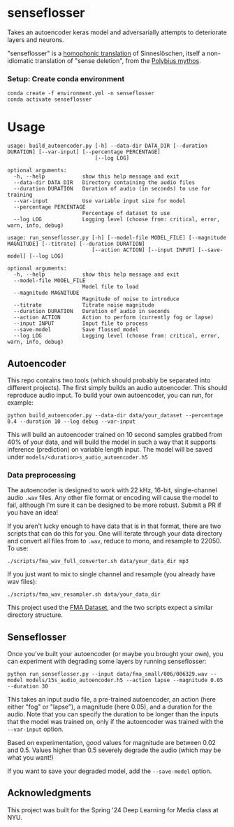 # senseflosser

Takes an autoencoder keras model and adversarially attempts to deteriorate layers and neurons.

"senseflosser" is a [homophonic translation](https://en.wikipedia.org/wiki/Homophonic_translation) of Sinneslöschen, itself a non-idiomatic translation of "sense deletion", from the [Polybius mythos](https://en.wikipedia.org/wiki/Polybius_(urban_legend)).

### Setup: Create conda environment

```
conda create -f environment.yml -n senseflosser 
conda activate senseflosser
```

# Usage

```
usage: build_autoencoder.py [-h] --data-dir DATA_DIR [--duration DURATION] [--var-input] [--percentage PERCENTAGE]
                            [--log LOG]

optional arguments:
  -h, --help            show this help message and exit
  --data-dir DATA_DIR   Directory containing the audio files
  --duration DURATION   Duration of audio (in seconds) to use for training
  --var-input           Use variable input size for model
  --percentage PERCENTAGE
                        Percentage of dataset to use
  --log LOG             Logging level (choose from: critical, error, warn, info, debug)
```

```
usage: run_senseflosser.py [-h] [--model-file MODEL_FILE] [--magnitude MAGNITUDE] [--titrate] [--duration DURATION]
                           [--action ACTION] [--input INPUT] [--save-model] [--log LOG]

optional arguments:
  -h, --help            show this help message and exit
  --model-file MODEL_FILE
                        Model file to load
  --magnitude MAGNITUDE
                        Magnitude of noise to introduce
  --titrate             Titrate noise magnitude
  --duration DURATION   Duration of audio in seconds
  --action ACTION       Action to perform (currently fog or lapse)
  --input INPUT         Input file to process
  --save-model          Save flossed model
  --log LOG             Logging level (choose from: critical, error, warn, info, debug)
```

## Autoencoder

This repo contains two tools (which should probably be separated into different projects). The first simply builds an audio autoencoder. This should reproduce audio input. To build your own autoencoder, you can run, for example:

```
python build_autoencoder.py --data-dir data/your_dataset --percentage 0.4 --duration 10 --log debug --var-input
```

This will build an autoencoder trained on 10 second samples grabbed from 40% of your data, and will build the model in such a way that it supports inference (prediction) on variable length input. 
The model will be saved under `models/<duration>s_audio_autoencoder.h5`

### Data preprocessing

The autoencoder is designed to work with 22 kHz, 16-bit, single-channel audio `.wav` files. Any other file format or encoding will cause the model to fail, although I'm sure it can be designed to be more robust. Submit a PR if you have an idea!

If you aren't lucky enough to have data that is in that format, there are two scripts that can do this for you. One will iterate through your data directory and convert all files from <extension> to `.wav`, reduce to mono, and resample to 22050. To use:

```
./scripts/fma_wav_full_converter.sh data/your_data_dir mp3
```

If you just want to mix to single channel and resample (you already have wav files):

```
./scripts/fma_wav_resampler.sh data/your_data_dir
```

This project used the [FMA Dataset](https://github.com/mdeff/fma), and the two scripts expect a similar directory structure.

## Senseflosser

Once you've built your autoencoder (or maybe you brought your own), you can experiment with degrading some layers by running senseflosser:

```
python run_senseflosser.py --input data/fma_small/006/006329.wav --model models/15s_audio_autoencoder.h5 --action lapse --magnitude 0.05 --duration 30
```

This takes an input audio file, a pre-trained autoencoder, an action (here either "fog" or "lapse"), a magnitude (here 0.05), and a duration for the audio. Note that you can specify the duration to be longer than the inputs that the model was trained on, only if the autoencoder was trained with the `--var-input` option. 

Based on experimentation, good values for magnitude are between 0.02 and 0.5. Values higher than 0.5 severely degrade the audio (which may be what you want!)

If you want to save your degraded model, add the `--save-model` option.
## Acknowledgments

This project was built for the Spring '24 Deep Learning for Media class at NYU. 


